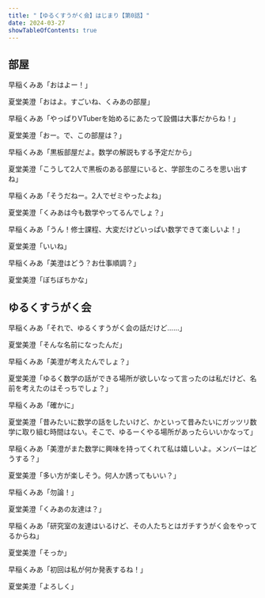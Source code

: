```yaml
---
title: "【ゆるくすうがく会】はじまり【第0話】"
date: 2024-03-27
showTableOfContents: true
---
```


## 部屋

早稲くみあ「おはよー！」

夏堂美澄「おはよ。すごいね、くみあの部屋」

早稲くみあ「やっぱりVTuberを始めるにあたって設備は大事だからね！」

夏堂美澄「おー。で、この部屋は？」

早稲くみあ「黒板部屋だよ。数学の解説もする予定だから」

夏堂美澄「こうして2人で黒板のある部屋にいると、学部生のころを思い出すね」

早稲くみあ「そうだねー。2人でゼミやったよね」

夏堂美澄「くみあは今も数学やってるんでしょ？」

早稲くみあ「うん！修士課程、大変だけどいっぱい数学できて楽しいよ！」

夏堂美澄「いいね」

早稲くみあ「美澄はどう？お仕事順調？」

夏堂美澄「ぼちぼちかな」

## ゆるくすうがく会

早稲くみあ「それで、ゆるくすうがく会の話だけど……」

夏堂美澄「そんな名前になったんだ」

早稲くみあ「美澄が考えたんでしょ？」

夏堂美澄「ゆるく数学の話ができる場所が欲しいなって言ったのは私だけど、名前を考えたのはそっちでしょ？」

早稲くみあ「確かに」

夏堂美澄「昔みたいに数学の話をしたいけど、かといって昔みたいにガッツリ数学に取り組む時間はない。そこで、ゆるーくやる場所があったらいいかなって」

早稲くみあ「美澄がまた数学に興味を持ってくれて私は嬉しいよ。メンバーはどうする？」

夏堂美澄「多い方が楽しそう。何人か誘ってもいい？」

早稲くみあ「勿論！」

夏堂美澄「くみあの友達は？」

早稲くみあ「研究室の友達はいるけど、その人たちとはガチすうがく会をやってるからね」

夏堂美澄「そっか」

早稲くみあ「初回は私が何か発表するね！」

夏堂美澄「よろしく」
